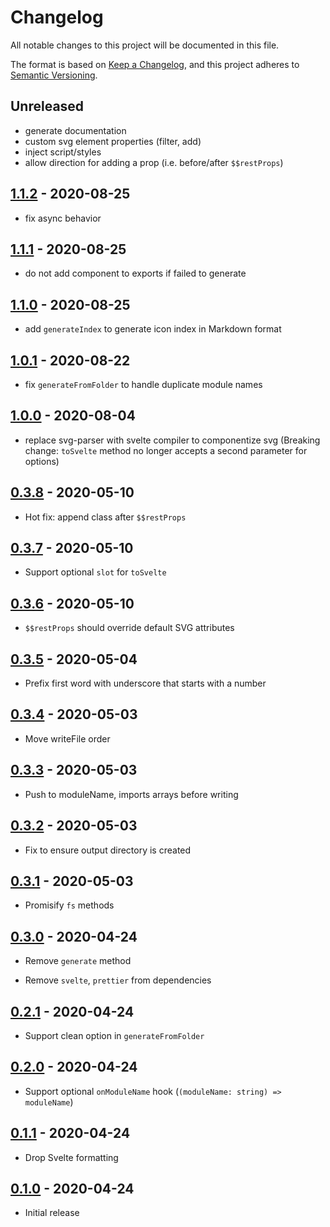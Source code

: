 # Changelog

All notable changes to this project will be documented in this file.

The format is based on [Keep a Changelog](https://keepachangelog.com/en/1.0.0/),
and this project adheres to [Semantic Versioning](https://semver.org/spec/v2.0.0.html).

## Unreleased

- generate documentation
- custom svg element properties (filter, add)
- inject script/styles
- allow direction for adding a prop (i.e. before/after `$$restProps`)

## [1.1.2](https://github.com/metonym/svg-to-svelte/releases/tag/v1.1.2) - 2020-08-25

- fix async behavior

## [1.1.1](https://github.com/metonym/svg-to-svelte/releases/tag/v1.1.1) - 2020-08-25

- do not add component to exports if failed to generate

## [1.1.0](https://github.com/metonym/svg-to-svelte/releases/tag/v1.1.0) - 2020-08-25

- add `generateIndex` to generate icon index in Markdown format

## [1.0.1](https://github.com/metonym/svg-to-svelte/releases/tag/v1.0.1) - 2020-08-22

- fix `generateFromFolder` to handle duplicate module names

## [1.0.0](https://github.com/metonym/svg-to-svelte/releases/tag/v1.0.0) - 2020-08-04

- replace svg-parser with svelte compiler to componentize svg (Breaking change: `toSvelte` method no longer accepts a second parameter for options)

## [0.3.8](https://github.com/metonym/svg-to-svelte/releases/tag/v0.3.8) - 2020-05-10

- Hot fix: append class after `$$restProps`

## [0.3.7](https://github.com/metonym/svg-to-svelte/releases/tag/v0.3.7) - 2020-05-10

- Support optional `slot` for `toSvelte`

## [0.3.6](https://github.com/metonym/svg-to-svelte/releases/tag/v0.3.6) - 2020-05-10

- `$$restProps` should override default SVG attributes

## [0.3.5](https://github.com/metonym/svg-to-svelte/releases/tag/v0.3.5) - 2020-05-04

- Prefix first word with underscore that starts with a number

## [0.3.4](https://github.com/metonym/svg-to-svelte/releases/tag/v0.3.4) - 2020-05-03

- Move writeFile order

## [0.3.3](https://github.com/metonym/svg-to-svelte/releases/tag/v0.3.3) - 2020-05-03

- Push to moduleName, imports arrays before writing

## [0.3.2](https://github.com/metonym/svg-to-svelte/releases/tag/v0.3.2) - 2020-05-03

- Fix to ensure output directory is created

## [0.3.1](https://github.com/metonym/svg-to-svelte/releases/tag/v0.3.1) - 2020-05-03

- Promisify `fs` methods

## [0.3.0](https://github.com/metonym/svg-to-svelte/releases/tag/v0.3.0) - 2020-04-24

- Remove `generate` method

- Remove `svelte`, `prettier` from dependencies

## [0.2.1](https://github.com/metonym/svg-to-svelte/releases/tag/v0.2.1) - 2020-04-24

- Support clean option in `generateFromFolder`

## [0.2.0](https://github.com/metonym/svg-to-svelte/releases/tag/v0.2.0) - 2020-04-24

- Support optional `onModuleName` hook (`(moduleName: string) => moduleName`)

## [0.1.1](https://github.com/metonym/svg-to-svelte/releases/tag/v0.1.1) - 2020-04-24

- Drop Svelte formatting

## [0.1.0](https://github.com/metonym/svg-to-svelte/releases/tag/v0.1.0) - 2020-04-24

- Initial release
